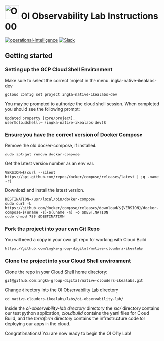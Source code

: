# <img src="/assets/images/ITOI.png" alt="OpenTelemetry Icon" width="45" height=""> OI Observability Lab Instructions 00
[![operational-intelligence](https://img.shields.io/static/v1?label=oi&message=opi&color=white&logo=data:image/png;base64,iVBORw0KGgoAAAANSUhEUgAAAA4AAAAOCAYAAAAfSC3RAAAAv0lEQVQoFX2SWxLDIAhFY6fL0e0lG81+Wg/1MDTTlA/F+wBMbK8ZW4nWWpyEr2elTxN2RHeGyqF9sBAQvfdtjPEBygoGZ/fQO6oV3YsvJ6lcdBSgsqMex5HdweTQEnlHhOd5BmghDuZwaGowbca8S+T7vidWc8Bpjj8Rgn8GOfcvY5ZfFe2C6BphBCRBuCqFjurVXDXhCdUykzuOeMUwG41kAvn1yAk/+6IT85wvJ5i53L0ceffsCGAXciv/wuDfxMQi4xzpAiQAAAAASUVORK5CYII=)](https://github.com/orgs/ingka-group-digital/teams/opi-observability-pipeline)
[![Slack](https://img.shields.io/badge/join%20slack-%23sig--observability-brightgreen.svg)](https://ingka.slack.com/channels/CQ8LHD0KC)


## Getting started

### Setting up the GCP Cloud Shell Environment

Make sure to select the correct project in the menu. ingka-native-ikealabs-dev


```
gcloud config set project ingka-native-ikealabs-dev
```
You may be prompted to authorize the cloud shell session. When completed you should see the following prompt:
```
Updated property [core/project].
user@cloudshell:~ (ingka-native-ikealabs-dev)$
```

### Ensure you have the correct version of Docker Compose

Remove the old docker-compose, if installed.
```
sudo apt-get remove docker-compose
```

Get the latest version number as an env var.
```
VERSION=$(curl --silent https://api.github.com/repos/docker/compose/releases/latest | jq .name -r)
```

Download and install the latest version.
```
DESTINATION=/usr/local/bin/docker-compose
sudo curl -L https://github.com/docker/compose/releases/download/${VERSION}/docker-compose-$(uname -s)-$(uname -m) -o $DESTINATION
sudo chmod 755 $DESTINATION
```

### Fork the project into your own Git Repo
You will need a copy in your own git repo for working with Cloud Build
```
https://github.com/ingka-group-digital/native-clouders-ikealabs
```


### Clone the project into your Cloud Shell environment

Clone the repo in your Cloud Shell home directory:

```
git@github.com:ingka-group-digital/native-clouders-ikealabs.git
```

Change directory into the OI Observability Lab directory
```
cd native-clouders-ikealabs/labs/oi-observability-lab/
```

Inside the _oi-observability-lab directory_ directory the _src/_ directory contains our test python application, _cloudbuild_ contains the yaml files for Cloud Build, and the _terraform_ directory contains the infrastructure code for deploying our apps in the cloud.

Congrationations! You are now ready to begin the OI O11y Lab!


